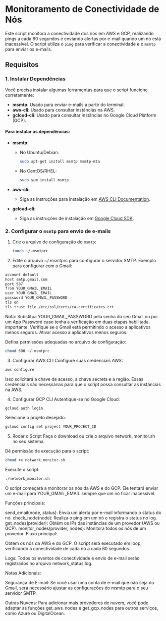 # Monitoramento de Conectividade de Nós

Este script monitora a conectividade dos nós em AWS e GCP, realizando pings a cada 60 segundos e enviando alertas por e-mail quando um nó está inacessível. O script utiliza o `ping` para verificar a conectividade e o `msmtp` para enviar os e-mails.

## Requisitos

### 1. **Instalar Dependências**

Você precisa instalar algumas ferramentas para que o script funcione corretamente:

- **msmtp**: Usado para enviar e-mails a partir do terminal.
- **aws-cli**: Usado para consultar instâncias na AWS.
- **gcloud-cli**: Usado para consultar instâncias no Google Cloud Platform (GCP).

#### Para instalar as dependências:

- **msmtp**:
  - No Ubuntu/Debian: 
    ```bash
    sudo apt-get install msmtp msmtp-mta
    ```
  - No CentOS/RHEL:
    ```bash
    sudo yum install msmtp
    ```

- **aws-cli**:
  - Siga as instruções para instalação em [AWS CLI Documentation](https://docs.aws.amazon.com/cli/latest/userguide/install-cliv2.html).

- **gcloud-cli**:
  - Siga as instruções de instalação em [Google Cloud SDK](https://cloud.google.com/sdk/docs/install).

### 2. **Configurar o `msmtp` para envio de e-mails**

1. Crie o arquivo de configuração do `msmtp`:
   ```bash
   touch ~/.msmtprc


2. Edite o arquivo ~/.msmtprc para configurar o servidor SMTP. Exemplo para configurar com o Gmail:

 ```bash
account default
host smtp.gmail.com
port 587
from YOUR_GMAIL_EMAIL
user YOUR_GMAIL_EMAIL
password YOUR_GMAIL_PASSWORD
tls on
tls_trust_file /etc/ssl/certs/ca-certificates.crt
 ```
Nota: Substitua YOUR_GMAIL_PASSWORD pela senha do seu Gmail ou por um App Password caso tenha a verificação em duas etapas habilitada.
Importante: Verifique se o Gmail está permitindo o acesso a aplicativos menos seguros. Ativar acesso a aplicativos menos seguros.

Defina permissões adequadas no arquivo de configuração:

 ```bash
chmod 600 ~/.msmtprc
 ```
3. Configurar AWS CLI
Configure suas credenciais AWS:

 ```bash
aws configure
 ```
Isso solicitará a chave de acesso, a chave secreta e a região. Essas credenciais são necessárias para que o script possa consultar as instâncias na AWS.

4. Configurar GCP CLI
Autentique-se no Google Cloud:

 ```bash
gcloud auth login
 ```
Selecione o projeto desejado:

 ```bash
gcloud config set project YOUR_PROJECT_ID
 ```
5. Rodar o Script
Faça o download ou crie o arquivo network_monitor.sh no seu sistema.

Dê permissão de execução para o script:

 ```bash
chmod +x network_monitor.sh
 ```
Execute o script:

 ```bash
./network_monitor.sh
 ```
O script começará a monitorar os nós da AWS e do GCP. Ele tentará enviar um e-mail para YOUR_GMAIL_EMAIL sempre que um nó ficar inacessível.

Funções principais:

send_email(node, status): Envia um alerta por e-mail informando o status do nó.
check_node(node): Realiza o ping em um nó e registra o status no log.
get_nodes(provider): Obtém os IPs das instâncias de um provedor (AWS ou GCP).
monitor_nodes(provider, nodes): Monitora todos os nós de um provedor.
Fluxo principal:

Obtém os nós da AWS e do GCP.
O script será executado em loop, verificando a conectividade de cada nó a cada 60 segundos.

Logs:
Todos os eventos de conectividade e envio de e-mail serão registrados no arquivo network_status.log.

Notas Adicionais:

Segurança de E-mail: Se você usar uma conta de e-mail que não seja do Gmail, será necessário ajustar as configurações do msmtp para o seu servidor SMTP.

Outras Nuvens: Para adicionar mais provedores de nuvem, você pode adaptar as funções get_aws_nodes e get_gcp_nodes para outros serviços, como Azure ou DigitalOcean.
